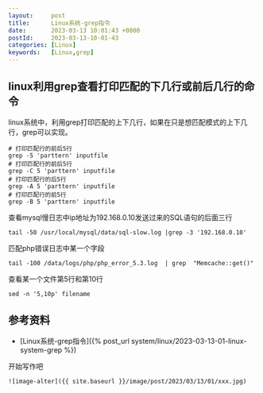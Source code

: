 ```yaml
---
layout:     post
title:      Linux系统-grep指令
date:       2023-03-13 10:01:43 +0800
postId:     2023-03-13-10-01-43
categories: [Linux]
keywords:   [Linux,grep]
---
```


## linux利用grep查看打印匹配的下几行或前后几行的命令

linux系统中，利用grep打印匹配的上下几行，如果在只是想匹配模式的上下几行，grep可以实现。

```shell
# 打印匹配行的前后5行
grep -5 'parttern' inputfile 
# 打印匹配行的前后5行 
grep -C 5 'parttern' inputfile
# 打印匹配行的后5行
grep -A 5 'parttern' inputfile
# 打印匹配行的前5行
grep -B 5 'parttern' inputfile
```

查看mysql慢日志中ip地址为192.168.0.10发送过来的SQL语句的后面三行

```shell
tail -50 /usr/local/mysql/data/sql-slow.log |grep -3 '192.168.0.10'
```

匹配php错误日志中某一个字段

```shell
tail -100 /data/logs/php/php_error_5.3.log  | grep  "Memcache::get()"
```

查看某一个文件第5行和第10行
```shell
sed -n '5,10p' filename
```

## 参考资料
* [Linux系统-grep指令]({% post_url system/linux/2023-03-13-01-linux-system-grep %})

开始写作吧
```
![image-alter]({{ site.baseurl }}/image/post/2023/03/13/01/xxx.jpg)
```
